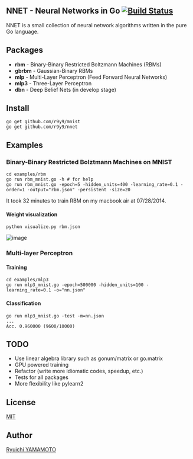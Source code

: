 NNET - Neural Networks in Go [![Build Status](https://travis-ci.org/r9y9/nnet.svg?branch=master)](https://travis-ci.org/r9y9/nnet)
---------------------------------------------------------------

NNET is a small collection of neural network algorithms written in the pure Go language. 

## Packages 

- **rbm** - Binary-Binary Restricted Boltzmann Machines (RBMs)
- **gbrbm** - Gaussian-Binary RBMs
- **mlp** - Multi-Layer Perceptron (Feed Forward Neural Networks)
- **mlp3** - Three-Layer Perceptron
- **dbn** - Deep Belief Nets (in develop stage)

## Install

    go get github.com/r9y9/mnist
    go get github.com/r9y9/nnet

## Examples

### Binary-Binary Restricted Bolztmann Machines on MNIST

    cd examples/rbm
    go run rbm_mnist.go -h # for help
    go run rbm_mnist.go -epoch=5 -hidden_units=400 -learning_rate=0.1 -order=1 -output="rbm.json" -persistent -size=20

It took 32 minutes to train RBM on my macbook air at 07/28/2014.
    
#### Weight visualization

    python visualize.py rbm.json

![image](http://r9y9.github.io/images/RBM_mnist_Hidden_500_layers.png)

### Multi-layer Perceptron

#### Training

    cd examples/mlp3
    go run mlp3_mnist.go -epoch=500000 -hidden_units=100 -learning_rate=0.1 -o="nn.json"

#### Classification

    go run mlp3_mnist.go -test -m=nn.json
	...
    Acc. 0.960000 (9600/10000)

## TODO

- Use linear algebra library such as gonum/matrix or go.matrix
- GPU powered training
- Refactor (write more idiomatic codes, speedup, etc.)
- Tests for all packages
- More flexibility like pylearn2
 
## License

[MIT](./LICENSE)

## Author

[Ryuichi YAMAMOTO](https://github.com/r9y9)
